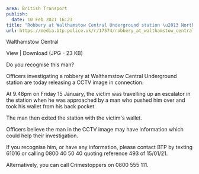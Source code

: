 ```yaml
area: British Transport
publish:
  date: 10 Feb 2021 16:23
title: "Robbery at Walthamstow Central Underground station \u2013 North East London"
url: https://media.btp.police.uk/r/17574/robbery_at_walthamstow_central_underground_statio
```

Walthamstow Central

View | Download (JPG - 23 KB)

Do you recognise this man?

Officers investigating a robbery at Walthamstow Central Underground station are today releasing a CCTV image in connection.

At 9.48pm on Friday 15 January, the victim was travelling up an escalator in the station when he was approached by a man who pushed him over and took his wallet from his back pocket.

The man then exited the station with the victim's wallet.

Officers believe the man in the CCTV image may have information which could help their investigation.

If you recognise him, or have any information, please contact BTP by texting 61016 or calling 0800 40 50 40 quoting reference 493 of 15/01/21.

Alternatively, you can call Crimestoppers on 0800 555 111.
